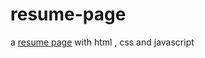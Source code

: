 # resume-page
a [resume page](https://ahmadmrf.github.io/resume-page/) with html , css and javascript<br>
